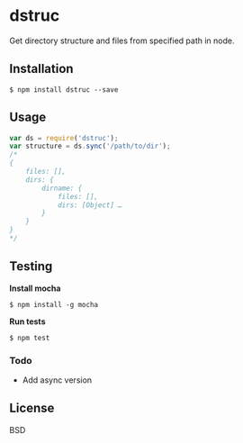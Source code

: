 # dstruc

Get directory structure and files from specified path in node.

## Installation

    $ npm install dstruc --save

## Usage

```js
var ds = require('dstruc');
var structure = ds.sync('/path/to/dir');
/*
{
	files: [],
	dirs: {
		dirname: {
			files: [],
			dirs: [Object] …
		}
	}
}
*/
```

## Testing

__Install mocha__

    $ npm install -g mocha

__Run tests__

    $ npm test

### Todo
* Add async version

## License

BSD